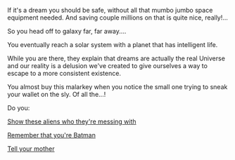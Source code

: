 If it's a dream you should be safe, without all that
mumbo jumbo space equipment needed. And saving couple
millions on that is quite nice, really!...

So you head off to galaxy far, far away....

You eventually reach a solar system with a planet that has intelligent life.

While you are there, they explain that dreams are actually the real Universe
and our reality is a delusion we've created to give ourselves a way to escape
to a more consistent existence.

You almost buy this malarkey when you notice the small one trying to sneak
your wallet on the sly. Of all the...!

Do you:

[Show these aliens who they're messing with](english/appear-on-falkors-back/falkor.md)

[Remember that you're Batman](english/I'm-batman/batman.md)

[Tell your mother](english/tell-mother/tell-mother.md)

